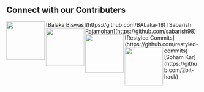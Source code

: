## Connect with our Contributers


<img align="left" width="100" height="100" src="https://avatars0.githubusercontent.com/u/49288068?s=460&u=2bf7afa3bd9861a1eef8c5d74006d6f2df7b8ee2&v=4">
[Balaka Biswas](https://github.com/BALaka-18)

<img align="left" width="100" height="100" src="https://avatars0.githubusercontent.com/u/50691454?s=460&u=988a78270487f92c0a35cfeef17f775c302ad1d6&v=4">
[Sabarish Rajamohan](https://github.com/sabarish98)

<img align="left" width="100" height="100" src="https://avatars0.githubusercontent.com/u/65077583?s=460&v=4">
[Restyled Commits](https://github.com/restyled-commits)

<img align="left" width="100" height="100" src="https://avatars3.githubusercontent.com/u/22833293?s=460&u=2ff94c75e12d0f075cca8b53e08f267b2d734f92&v=4">
[Soham Kar](https://github.com/2bit-hack)
